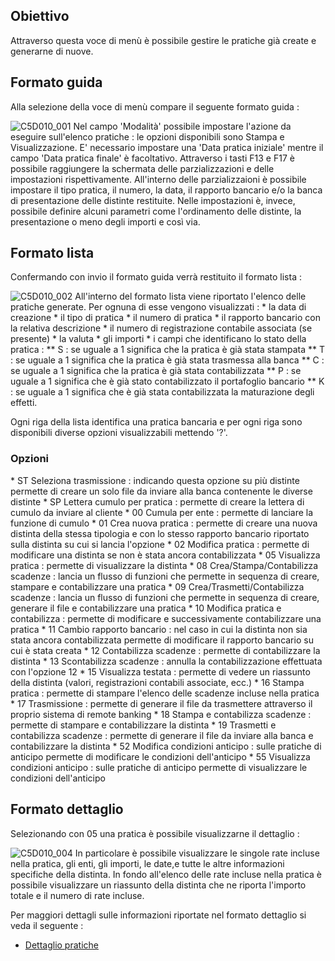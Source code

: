 ## Obiettivo
Attraverso questa voce di menù è possibile gestire le pratiche già create e generarne di nuove.

## Formato guida
Alla selezione della voce di menù compare il seguente formato guida : 

![C5D010_001](http://localhost:3000/immagini/MBDOC_OGG-P_C5NOPA0/C5D010_001.png)
Nel campo 'Modalità'  possibile impostare l'azione da eseguire sull'elenco pratiche :  le opzioni disponibili sono Stampa e Visualizzazione. E' necessario impostare una 'Data pratica iniziale' mentre il campo 'Data pratica finale' è facoltativo.
Attraverso i tasti F13 e F17 è possibile raggiungere la schermata delle parzializzazioni e delle impostazioni rispettivamente. All'interno delle parzializzaioni è possibile impostare il tipo pratica, il numero, la data, il rapporto bancario e/o la banca di presentazione delle distinte restituite. Nelle impostazioni è, invece,  possibile definire alcuni parametri come l'ordinamento delle distinte, la presentazione o meno degli importi e così via.

## Formato lista
Confermando con invio il formato guida verrà restituito il formato lista : 

![C5D010_002](http://localhost:3000/immagini/MBDOC_OGG-P_C5NOPA0/C5D010_002.png)
All'interno del formato lista viene riportato l'elenco delle pratiche generate. Per ognuna di esse vengono visualizzati : 
 \* la data di creazione
 \* il tipo di pratica
 \* il numero di pratica
 \* il rapporto bancario con la relativa descrizione
 \* il numero di registrazione contabile associata (se presente)
 \* la valuta
 \* gli importi
 \* i campi che identificano lo stato della pratica : 
 \*\* S :  se uguale a 1 significa che la pratica è già stata stampata
 \*\* T :  se uguale a 1 significa che la pratica è già stata trasmessa alla banca
 \*\* C :  se uguale a 1 significa che la pratica è già stata contabilizzata
 \*\* P :  se uguale a 1 significa che è già stato contabilizzato il portafoglio bancario
 \*\* K :  se uguale a 1 significa che è già stata contabilizzata la maturazione degli effetti.

Ogni riga della lista identifica una pratica bancaria e per ogni riga sono disponibili diverse opzioni visualizzabili mettendo '?'.

### Opzioni
 \* ST Seleziona trasmissione :  indicando questa opzione su più distinte permette di creare un solo file da inviare alla banca contenente le diverse distinte
 \* SP Lettera cumulo per pratica :  permette di creare la lettera di cumulo da inviare al cliente
 \* 00 Cumula per ente :  permette di lanciare la funzione di cumulo
 \* 01 Crea nuova pratica :  permette di creare una nuova distinta della stessa tipologia e con lo stesso rapporto bancario riportato sulla distinta su cui si lancia l'opzione
 \* 02 Modifica pratica :  permette di modificare una distinta se non è stata ancora contabilizzata
 \* 05 Visualizza pratica :  permette di visualizzare la distinta
 \* 08 Crea/Stampa/Contabilizza scadenze :  lancia un flusso di funzioni che permette in sequenza di creare, stampare e contabilizzare una pratica
 \* 09 Crea/Trasmetti/Contabilizza scadenze :  lancia un flusso di funzioni che permette in sequenza di creare, generare il file e contabilizzare una pratica
 \* 10 Modifica pratica e contabilizza :  permette di modificare e successivamente contabilizzare una pratica
 \* 11 Cambio rapporto bancario :  nel caso in cui la distinta non sia stata ancora contabilizzata permette di modificare il rapporto bancario su cui è stata creata
 \* 12 Contabilizza scadenze :  permette di contabilizzare la distinta
 \* 13 Scontabilizza scadenze :  annulla la contabilizzazione effettuata con l'opzione 12
 \* 15 Visualizza testata :  permette di vedere un riassunto della distinta (valori, registrazioni contabili associate, ecc.)
 \* 16 Stampa pratica :  permette di stampare l'elenco delle scadenze incluse nella pratica
 \* 17 Trasmissione :  permette di generare il file da trasmettere attraverso il proprio sistema di remote banking
 \* 18 Stampa e contabilizza scadenze :  permette di stampare e contabilizzare la distinta
 \* 19 Trasmetti e contabilizza scadenze :  permette di generare il file da inviare alla banca e contabilizzare la distinta
 \* 52 Modifica condizioni anticipo :  sulle pratiche di anticipo permette di modificare le condizioni dell'anticipo
 \* 55 Visualizza condizioni anticipo :  sulle pratiche di anticipo permette di visualizzare le condizioni dell'anticipo

## Formato dettaglio
Selezionando con 05 una pratica è possibile visualizzarne il dettaglio : 

![C5D010_004](http://localhost:3000/immagini/MBDOC_OGG-P_C5NOPA0/C5D010_004.png)
In particolare è possibile visualizzare le singole rate incluse nella pratica, gli enti, gli importi, le date,e tutte le altre informazioni specifiche della distinta. In fondo all'elenco delle rate incluse nella pratica è possibile visualizzare un riassunto della distinta che ne riporta l'importo totale e il numero di rate incluse.

Per maggiori dettagli sulle informazioni riportate nel formato dettaglio si veda il seguente : 
- [Dettaglio pratiche](Sorgenti/OJ/PGM/C5RR12K2)
